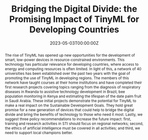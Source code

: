 ---
title: "Bridging the Digital Divide: the Promising Impact of TinyML for Developing Countries"
authors:
- MarcoZennaro
- admin
- VijayJanapaReddi

date: "2023-05-03T00:00:00Z"
doi: ""

# Schedule page publish date (NOT publication's date).
publishDate: "2023-05-03T00:00:00Z"

# Publication type.
# Legend: 0 = Uncategorized; 1 = Conference paper; 2 = Journal article;
# 3 = Preprint / Working Paper; 4 = Report; 5 = Book; 6 = Book section;
# 7 = Thesis; 8 = Patent
publication_types: ["9"]
underReviewFlag: False

# Publication name and optional abbreviated publication name.
publication: In the 2023 *[the UN 8th Multi-stakeholder Forum on Science, Technology and Innovation for the Sustainable Development Goals](https://sdgs.un.org/tfm/STIForum2023)*
publication_short: In *UN STI Forum* 2023

abstract: "The rise of TinyML has opened up new opportunities for the development of smart, low-power devices in resource-constrained environments. This technology has particular relevance for developing countries, where access to energy and computing resources is often limited. In light of this, a network of 40 universities has been established over the past two years with the goal of promoting the use of TinyML in developing regions. The members of this network have taught courses at their home institutions and have completed their first research projects covering topics ranging from the diagnosis of respiratory diseases in Rwanda to assistive technology development in Brazil, bee population monitoring in Kenya and estimating the lifespan of the date palm fruit in Saudi Arabia. These initial projects demonstrate the potential for TinyML to make a real impact on the Sustainable Development Goals. They hold great promise for a new generation of devices that could help to bridge the digital divide and bring the benefits of technology to those who need it most. Lastly, we suggest three policy recommendations to increase the future impact: first, training and research activities in STI should focus on regional networks; second, the ethics of artificial intelligence must be covered in all activities; and third, we need to support local champions better."

# Summary. An optional shortened abstract. Can also be used as a summary for an extended abstract or poster etc.
summary: "The rise of TinyML has opened up new opportunities for the development of smart, low-power devices in resource-constrained environments. A network of 40 universities has been established over the past two years with the goal of promoting the use of TinyML in developing regions. The members of this network have taught courses at their home institutions and have completed their first research projects covering topics ranging from the diagnosis of respiratory diseases in Rwanda to assistive technology development in Brazil, bee population monitoring in Kenya and estimating the lifespan of the date palm fruit in Saudi Arabia. We suggest three policy recommendations to increase the future impact: first, training and research activities in STI should focus on regional networks; second, the ethics of artificial intelligence must be covered in all activities; and third, we need to support local champions better."

tags:
- TinyML
- Machine Learning
- Embedded Systems
- Sustainability
- UN SDGs
- Sustainable Development
featured: false

links:
- name: "STI Forum Website"
  url: "https://sdgs.un.org/tfm/STIForum2023"
url_pdf: 'https://sdgs.un.org/sites/default/files/2023-05/B86%20-%20Zennaro%20-%20TinyML4D.pdf'
url_code: ''
url_dataset: ''
url_poster: ''
url_project: ''
url_slides: ''
url_source: ''
url_video: ''

# Featured image
# To use, add an image named `featured.jpg/png` to your page's folder. 
image:
  caption: ""
  focal_point: ""
  preview_only: false

# Associated Projects (optional).
#   Associate this publication with one or more of your projects.
#   Simply enter your project's folder or file name without extension.
#   E.g. `internal-project` references `content/project/internal-project/index.md`.
#   Otherwise, set `projects: []`.
projects: [OpenSTEM]
#- internal-project

# Slides (optional).
#   Associate this publication with Markdown slides.
#   Simply enter your slide deck's filename without extension.
#   E.g. `slides: "example"` references `content/slides/example/index.md`.
#   Otherwise, set `slides: ""`.
slides: ""
---